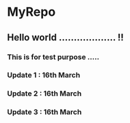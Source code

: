 # MyRepo
## Hello world ................... !! 
 
### This is for test purpose .....

### Update 1 : 16th March 
### Update 2 : 16th March 
### Update 3 : 16th March 